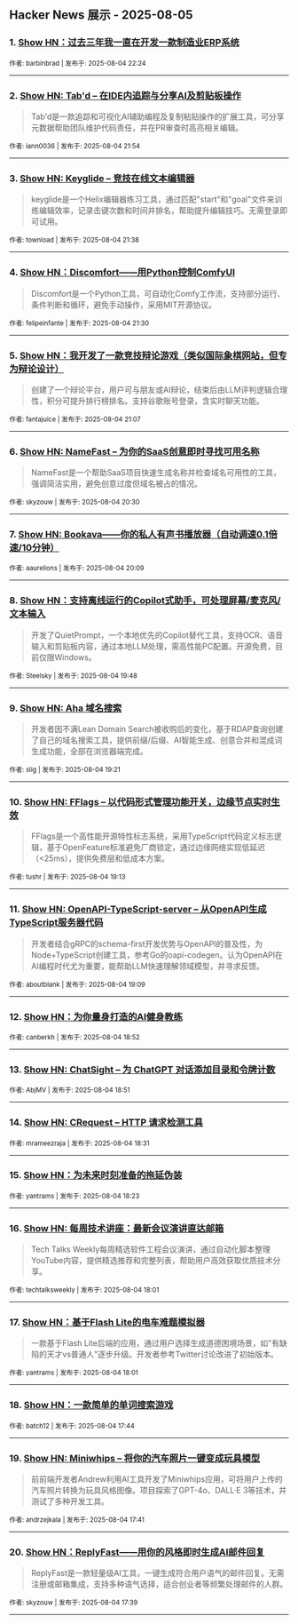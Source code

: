 ## Hacker News 展示 - 2025-08-05


### 1. [Show HN：过去三年我一直在开发一款制造业ERP系统](https://news.ycombinator.com/item?id=44792005)

<sub>作者: barbinbrad | 发布于: 2025-08-04 22:24</sub>

---

### 2. [Show HN: Tab'd – 在IDE内追踪与分享AI及剪贴板操作](https://news.ycombinator.com/item?id=44791787)
> Tab'd是一款追踪和可视化AI辅助编程及复制粘贴操作的扩展工具，可分享元数据帮助团队维护代码责任，并在PR审查时高亮相关编辑。

<sub>作者: iann0036 | 发布于: 2025-08-04 21:54</sub>

---

### 3. [Show HN: Keyglide – 竞技在线文本编辑器](https://news.ycombinator.com/item?id=44791655)
> keyglide是一个Helix编辑器练习工具，通过匹配"start"和"goal"文件来训练编辑效率，记录击键次数和时间并排名，帮助提升编辑技巧。无需登录即可试用。

<sub>作者: townload | 发布于: 2025-08-04 21:38</sub>

---

### 4. [Show HN：Discomfort——用Python控制ComfyUI](https://news.ycombinator.com/item?id=44791589)
> Discomfort是一个Python工具，可自动化Comfy工作流，支持部分运行、条件判断和循环，避免手动操作，采用MIT开源协议。

<sub>作者: felipeinfante | 发布于: 2025-08-04 21:30</sub>

---

### 5. [Show HN：我开发了一款竞技辩论游戏（类似国际象棋网站，但专为辩论设计）](https://news.ycombinator.com/item?id=44791356)
> 创建了一个辩论平台，用户可与朋友或AI辩论，结束后由LLM评判逻辑合理性，积分可提升排行榜排名。支持谷歌账号登录，含实时聊天功能。

<sub>作者: fantajuice | 发布于: 2025-08-04 21:07</sub>

---

### 6. [Show HN: NameFast – 为你的SaaS创意即时寻找可用名称](https://news.ycombinator.com/item?id=44791002)
> NameFast是一个帮助SaaS项目快速生成名称并检查域名可用性的工具，强调简洁实用，避免创意过度但域名被占的情况。

<sub>作者: skyzouw | 发布于: 2025-08-04 20:30</sub>

---

### 7. [Show HN: Bookava——你的私人有声书播放器（自动调速0.1倍速/10分钟）](https://news.ycombinator.com/item?id=44790813)

<sub>作者: aaurelions | 发布于: 2025-08-04 20:09</sub>

---

### 8. [Show HN：支持离线运行的Copilot式助手，可处理屏幕/麦克风/文本输入](https://news.ycombinator.com/item?id=44790604)
> 开发了QuietPrompt，一个本地优先的Copilot替代工具，支持OCR、语音输入和剪贴板内容，通过本地LLM处理，需高性能PC配置。开源免费，目前仅限Windows。

<sub>作者: Steelsky | 发布于: 2025-08-04 19:48</sub>

---

### 9. [Show HN: Aha 域名搜索](https://news.ycombinator.com/item?id=44790282)
> 开发者因不满Lean Domain Search被收购后的变化，基于RDAP查询创建了自己的域名搜索工具，提供前缀/后缀、AI智能生成、创意合并和混成词生成功能，全部在浏览器端完成。

<sub>作者: slig | 发布于: 2025-08-04 19:21</sub>

---

### 10. [Show HN: FFlags – 以代码形式管理功能开关，边缘节点实时生效](https://news.ycombinator.com/item?id=44790191)
> FFlags是一个高性能开源特性标志系统，采用TypeScript代码定义标志逻辑，基于OpenFeature标准避免厂商锁定，通过边缘网络实现低延迟（<25ms），提供免费层和低成本方案。

<sub>作者: tushr | 发布于: 2025-08-04 19:13</sub>

---

### 11. [Show HN: OpenAPI-TypeScript-server – 从OpenAPI生成TypeScript服务器代码](https://news.ycombinator.com/item?id=44790144)
> 开发者结合gRPC的schema-first开发优势与OpenAPI的普及性，为Node+TypeScript创建工具，参考Go的oapi-codegen。认为OpenAPI在AI编程时代尤为重要，能帮助LLM快速理解领域模型，并寻求反馈。

<sub>作者: aboutblank | 发布于: 2025-08-04 19:09</sub>

---

### 12. [Show HN：为你量身打造的AI健身教练](https://news.ycombinator.com/item?id=44789966)

<sub>作者: canberkh | 发布于: 2025-08-04 18:52</sub>

---

### 13. [Show HN: ChatSight – 为 ChatGPT 对话添加目录和令牌计数](https://news.ycombinator.com/item?id=44789946)

<sub>作者: AbjMV | 发布于: 2025-08-04 18:51</sub>

---

### 14. [Show HN: CRequest – HTTP 请求检测工具](https://news.ycombinator.com/item?id=44789709)

<sub>作者: mrameezraja | 发布于: 2025-08-04 18:31</sub>

---

### 15. [Show HN：为未来时刻准备的拖延伪装](https://news.ycombinator.com/item?id=44789627)

<sub>作者: yantrams | 发布于: 2025-08-04 18:23</sub>

---

### 16. [Show HN: 每周技术讲座：最新会议演讲直达邮箱](https://news.ycombinator.com/item?id=44789359)
> Tech Talks Weekly每周精选软件工程会议演讲，通过自动化脚本整理YouTube内容，提供精选推荐和完整列表，帮助用户高效获取优质技术分享。

<sub>作者: techtalksweekly | 发布于: 2025-08-04 18:01</sub>

---

### 17. [Show HN：基于Flash Lite的电车难题模拟器](https://news.ycombinator.com/item?id=44789358)
> 一款基于Flash Lite后端的应用，通过用户选择生成道德困境场景，如"有缺陷的天才vs普通人"逐步升级。开发者参考Twitter讨论改进了初始版本。

<sub>作者: yantrams | 发布于: 2025-08-04 18:01</sub>

---

### 18. [Show HN：一款简单的单词搜索游戏](https://news.ycombinator.com/item?id=44789122)

<sub>作者: batch12 | 发布于: 2025-08-04 17:44</sub>

---

### 19. [Show HN: Miniwhips – 将你的汽车照片一键变成玩具模型](https://news.ycombinator.com/item?id=44789081)
> 前前端开发者Andrew利用AI工具开发了Miniwhips应用，可将用户上传的汽车照片转换为玩具风格图像。项目探索了GPT-4o、DALL·E 3等技术，并测试了多种开发工具。

<sub>作者: andrzejkala | 发布于: 2025-08-04 17:41</sub>

---

### 20. [Show HN：ReplyFast——用你的风格即时生成AI邮件回复](https://news.ycombinator.com/item?id=44789060)
> ReplyFast是一款轻量级AI工具，一键生成符合用户语气的邮件回复。无需注册或邮箱集成，支持多种语气选择，适合创业者等频繁处理邮件的人群。

<sub>作者: skyzouw | 发布于: 2025-08-04 17:39</sub>

---
